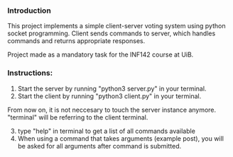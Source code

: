 ### Introduction

This project implements a simple client-server voting system using python socket programming. Client sends commands to server, which handles commands and returns appropriate responses.

Project made as a mandatory task for the INF142 course at UiB.

### Instructions:

1. Start the server by running "python3 server.py" in your terminal.
2. Start the client by running "python3 client.py" in your terminal.

From now on, it is not neccesary to touch the server instance anymore. "terminal" will be referring to the client terminal.

3. type "help" in terminal to get a list of all commands available
4. When using a command that takes arguments (example post), you will be asked for all arguments after command is submitted.
